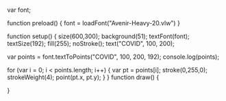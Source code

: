 var font;

function preload() {
  font = loadFont("Avenir-Heavy-20.vlw")
}

function setup() {
size(600,300);
background(51);
textFont(font);
textSize(192);
fill(255);
noStroke();
text("COVID", 100, 200);

var points = font.textToPoints("COVID", 100, 200, 192);
console.log(points);

for (var i = 0; i < points.length; i++) {
  var pt = points[i];
  stroke(0,255,0);
  strokeWeight(4);
  point(pt.x, pt.y);
}
}
function draw() {

}
